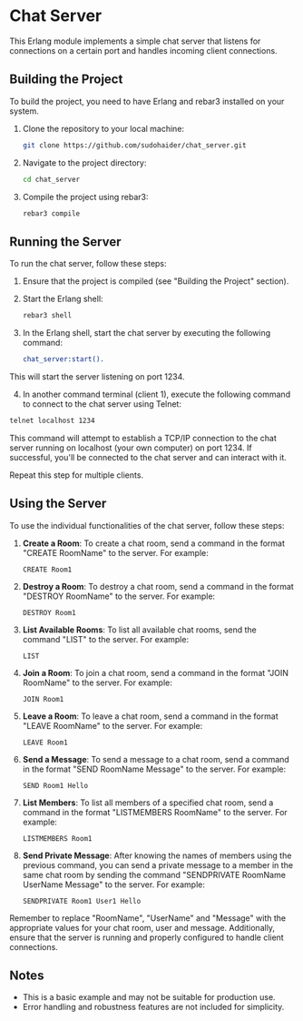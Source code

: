 # Chat Server

This Erlang module implements a simple chat server that listens for connections on a certain port and handles incoming client connections.

## Building the Project

To build the project, you need to have Erlang and rebar3 installed on your system.

1. Clone the repository to your local machine:

    ```bash
    git clone https://github.com/sudohaider/chat_server.git
    ```

2. Navigate to the project directory:

    ```bash
    cd chat_server
    ```

3. Compile the project using rebar3:

    ```bash
    rebar3 compile
    ```

## Running the Server

To run the chat server, follow these steps:

1. Ensure that the project is compiled (see "Building the Project" section).

2. Start the Erlang shell:

    ```bash
    rebar3 shell
    ```

3. In the Erlang shell, start the chat server by executing the following command:

    ```erlang
    chat_server:start().
    ```
This will start the server listening on port 1234.

4. In another command terminal (client 1), execute the following command to connect to the chat server using Telnet:

```bash
telnet localhost 1234
```

This command will attempt to establish a TCP/IP connection to the chat server running on localhost (your own computer) on port 1234. If successful, you'll be connected to the chat server and can interact with it. 

Repeat this step for multiple clients.

## Using the Server

To use the individual functionalities of the chat server, follow these steps:

1. **Create a Room**: To create a chat room, send a command in the format "CREATE RoomName" to the server. For example:
    ```
    CREATE Room1
    ```

2. **Destroy a Room**: To destroy a chat room, send a command in the format "DESTROY RoomName" to the server. For example:
    ```
    DESTROY Room1
    ```

3. **List Available Rooms**: To list all available chat rooms, send the command "LIST" to the server. For example:
    ```
    LIST
    ```

4. **Join a Room**: To join a chat room, send a command in the format "JOIN RoomName" to the server. For example:
    ```
    JOIN Room1
    ```

5. **Leave a Room**: To leave a chat room, send a command in the format "LEAVE RoomName" to the server. For example:
    ```
    LEAVE Room1
    ```

6. **Send a Message**: To send a message to a chat room, send a command in the format "SEND RoomName Message" to the server. For example:
    ```
    SEND Room1 Hello
    ```

7. **List Members**: To list all members of a specified chat room, send a command in the format "LISTMEMBERS RoomName" to the server. For example:
    ```
    LISTMEMBERS Room1
    ```

8. **Send Private Message**: After knowing the names of members using the previous command, you can send a private message to a member in the same chat room by sending the command "SENDPRIVATE RoomName UserName Message" to the server. For example:
    ```
    SENDPRIVATE Room1 User1 Hello
    ```

Remember to replace "RoomName", "UserName" and "Message" with the appropriate values for your chat room, user and message. Additionally, ensure that the server is running and properly configured to handle client connections.

## Notes

- This is a basic example and may not be suitable for production use.
- Error handling and robustness features are not included for simplicity.

